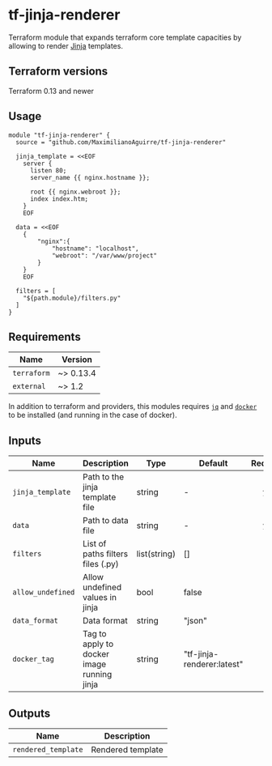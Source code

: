 # tf-jinja-renderer

Terraform module that expands terraform core template capacities by allowing to render [Jinja](https://jinja.palletsprojects.com/en/2.11.x/) templates.

## Terraform versions

Terraform 0.13 and newer

## Usage

```hcl
module "tf-jinja-renderer" {
  source = "github.com/MaximilianoAguirre/tf-jinja-renderer"

  jinja_template = <<EOF
    server {
      listen 80;
      server_name {{ nginx.hostname }};

      root {{ nginx.webroot }};
      index index.htm;
    }
    EOF

  data = <<EOF
    {
        "nginx":{
            "hostname": "localhost",
            "webroot": "/var/www/project"
        }
    }
    EOF

  filters = [
    "${path.module}/filters.py"
  ]
}
```

## Requirements

| Name        | Version   |
| ----------- | --------- |
| `terraform` | ~> 0.13.4 |
| `external`  | ~> 1.2    |

In addition to terraform and providers, this modules requires [`jq`](https://stedolan.github.io/jq/) and [`docker`](https://www.docker.com/) to be installed (and running in the case of docker).

## Inputs

| Name              | Description                                | Type         | Default                    | Required |
| ----------------- | ------------------------------------------ | ------------ | -------------------------- | :------: |
| `jinja_template`  | Path to the jinja template file            | string       | -                          |  `yes`   |
| `data`            | Path to data file                          | string       | -                          |  `yes`   |
| `filters`         | List of paths filters files (.py)          | list(string) | []                         |   `no`   |
| `allow_undefined` | Allow undefined values in jinja            | bool         | false                      |   `no`   |
| `data_format`     | Data format                                | string       | "json"                     |   `no`   |
| `docker_tag`      | Tag to apply to docker image running jinja | string       | "tf-jinja-renderer:latest" |   `no`   |

## Outputs

| Name                | Description       |
| ------------------- | ----------------- |
| `rendered_template` | Rendered template |
